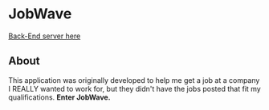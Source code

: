 # JobWave
[Back-End server here](https://github.com/gnieb/jobwave-server)

## About
This application was originally developed to help me get a job at a company I REALLY wanted to work for, but they didn't have the jobs posted that fit my qualifications. 
**Enter JobWave.**
